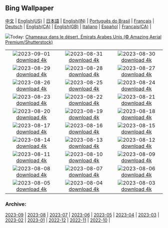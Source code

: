 ## Bing Wallpaper
[中文](README.md) |                     [English(US)](en-US.md) |                     [日本語](ja-JP.md) |                     [English(IN)](en-IN.md) |                     [Português do Brasil](pt-BR.md) |                     [Français](fr-FR.md) |                     [Deutsch](de-DE.md) |                     [English(CA)](en-CA.md) |                     [English(GB)](en-GB.md) |                     [Italiano](it-IT.md) |                     [Español](es-ES.md) |                     [Français(CA)](fr-CA.md) |                    

![](https://www.bing.com/th?id=OHR.CamelsAbove_FR-CA3229345898_UHD.jpg&w=1000)Today: [Chameaux dans le désert, Émirats Arabes Unis (© Amazing Aerial Premium/Shutterstock)](https://www.bing.com/th?id=OHR.CamelsAbove_FR-CA3229345898_UHD.jpg)

|      |      |      |
| :----: | :----: | :----: |
|![](https://www.bing.com/th?id=OHR.IronwoodCactus_FR-CA2939591487_UHD.jpg&pid=hp&w=384&h=216&rs=1&c=4)2023-09-01 [download 4k](https://www.bing.com/th?id=OHR.IronwoodCactus_FR-CA2939591487_UHD.jpg)|![](https://www.bing.com/th?id=OHR.NingalooShark_FR-CA2661288906_UHD.jpg&pid=hp&w=384&h=216&rs=1&c=4)2023-08-31 [download 4k](https://www.bing.com/th?id=OHR.NingalooShark_FR-CA2661288906_UHD.jpg)|![](https://www.bing.com/th?id=OHR.JupiterArtland_FR-CA8489592743_UHD.jpg&pid=hp&w=384&h=216&rs=1&c=4)2023-08-30 [download 4k](https://www.bing.com/th?id=OHR.JupiterArtland_FR-CA8489592743_UHD.jpg)|
|![](https://www.bing.com/th?id=OHR.DubrovnikHarbor_FR-CA2116285178_UHD.jpg&pid=hp&w=384&h=216&rs=1&c=4)2023-08-29 [download 4k](https://www.bing.com/th?id=OHR.DubrovnikHarbor_FR-CA2116285178_UHD.jpg)|![](https://www.bing.com/th?id=OHR.JejuIsland_FR-CA1926465590_UHD.jpg&pid=hp&w=384&h=216&rs=1&c=4)2023-08-28 [download 4k](https://www.bing.com/th?id=OHR.JejuIsland_FR-CA1926465590_UHD.jpg)|![](https://www.bing.com/th?id=OHR.MuseumIsland_FR-CA1507104420_UHD.jpg&pid=hp&w=384&h=216&rs=1&c=4)2023-08-27 [download 4k](https://www.bing.com/th?id=OHR.MuseumIsland_FR-CA1507104420_UHD.jpg)|
|![](https://www.bing.com/th?id=OHR.YellowstoneFalls_FR-CA0933984187_UHD.jpg&pid=hp&w=384&h=216&rs=1&c=4)2023-08-26 [download 4k](https://www.bing.com/th?id=OHR.YellowstoneFalls_FR-CA0933984187_UHD.jpg)|![](https://www.bing.com/th?id=OHR.SharkFinCove_FR-CA8909566160_UHD.jpg&pid=hp&w=384&h=216&rs=1&c=4)2023-08-25 [download 4k](https://www.bing.com/th?id=OHR.SharkFinCove_FR-CA8909566160_UHD.jpg)|![](https://www.bing.com/th?id=OHR.SkogafossWaterfall_FR-CA8092980830_UHD.jpg&pid=hp&w=384&h=216&rs=1&c=4)2023-08-24 [download 4k](https://www.bing.com/th?id=OHR.SkogafossWaterfall_FR-CA8092980830_UHD.jpg)|
|![](https://www.bing.com/th?id=OHR.TunisiaAmphitheatre_FR-CA7849537174_UHD.jpg&pid=hp&w=384&h=216&rs=1&c=4)2023-08-23 [download 4k](https://www.bing.com/th?id=OHR.TunisiaAmphitheatre_FR-CA7849537174_UHD.jpg)|![](https://www.bing.com/th?id=OHR.EmeraldLakeYukon_FR-CA7580050863_UHD.jpg&pid=hp&w=384&h=216&rs=1&c=4)2023-08-22 [download 4k](https://www.bing.com/th?id=OHR.EmeraldLakeYukon_FR-CA7580050863_UHD.jpg)|![](https://www.bing.com/th?id=OHR.StartPointLight_FR-CA7360302172_UHD.jpg&pid=hp&w=384&h=216&rs=1&c=4)2023-08-21 [download 4k](https://www.bing.com/th?id=OHR.StartPointLight_FR-CA7360302172_UHD.jpg)|
|![](https://www.bing.com/th?id=OHR.CameraSquirrel_FR-CA6868729424_UHD.jpg&pid=hp&w=384&h=216&rs=1&c=4)2023-08-20 [download 4k](https://www.bing.com/th?id=OHR.CameraSquirrel_FR-CA6868729424_UHD.jpg)|![](https://www.bing.com/th?id=OHR.CanadianNationalExhibition_FR-CA0763766374_UHD.jpg&pid=hp&w=384&h=216&rs=1&c=4)2023-08-19 [download 4k](https://www.bing.com/th?id=OHR.CanadianNationalExhibition_FR-CA0763766374_UHD.jpg)|![](https://www.bing.com/th?id=OHR.GeckoLeaf_FR-CA6303740147_UHD.jpg&pid=hp&w=384&h=216&rs=1&c=4)2023-08-18 [download 4k](https://www.bing.com/th?id=OHR.GeckoLeaf_FR-CA6303740147_UHD.jpg)|
|![](https://www.bing.com/th?id=OHR.KeyWestBridge_FR-CA5922360725_UHD.jpg&pid=hp&w=384&h=216&rs=1&c=4)2023-08-17 [download 4k](https://www.bing.com/th?id=OHR.KeyWestBridge_FR-CA5922360725_UHD.jpg)|![](https://www.bing.com/th?id=OHR.TaorminaSquare_FR-CA5370881089_UHD.jpg&pid=hp&w=384&h=216&rs=1&c=4)2023-08-16 [download 4k](https://www.bing.com/th?id=OHR.TaorminaSquare_FR-CA5370881089_UHD.jpg)|![](https://www.bing.com/th?id=OHR.AvatarMountain_FR-CA5107551817_UHD.jpg&pid=hp&w=384&h=216&rs=1&c=4)2023-08-15 [download 4k](https://www.bing.com/th?id=OHR.AvatarMountain_FR-CA5107551817_UHD.jpg)|
|![](https://www.bing.com/th?id=OHR.PerseidsOregon_FR-CA4851481325_UHD.jpg&pid=hp&w=384&h=216&rs=1&c=4)2023-08-14 [download 4k](https://www.bing.com/th?id=OHR.PerseidsOregon_FR-CA4851481325_UHD.jpg)|![](https://www.bing.com/th?id=OHR.ThreeElephants_FR-CA1889757265_UHD.jpg&pid=hp&w=384&h=216&rs=1&c=4)2023-08-13 [download 4k](https://www.bing.com/th?id=OHR.ThreeElephants_FR-CA1889757265_UHD.jpg)|![](https://www.bing.com/th?id=OHR.GwaiiHaanasNP_FR-CA0375458941_UHD.jpg&pid=hp&w=384&h=216&rs=1&c=4)2023-08-12 [download 4k](https://www.bing.com/th?id=OHR.GwaiiHaanasNP_FR-CA0375458941_UHD.jpg)|
|![](https://www.bing.com/th?id=OHR.WorldLionDay_FR-CA5931612553_UHD.jpg&pid=hp&w=384&h=216&rs=1&c=4)2023-08-11 [download 4k](https://www.bing.com/th?id=OHR.WorldLionDay_FR-CA5931612553_UHD.jpg)|![](https://www.bing.com/th?id=OHR.BathurstArt_FR-CA5042727261_UHD.jpg&pid=hp&w=384&h=216&rs=1&c=4)2023-08-10 [download 4k](https://www.bing.com/th?id=OHR.BathurstArt_FR-CA5042727261_UHD.jpg)|![](https://www.bing.com/th?id=OHR.InfinityTaipei_FR-CA4799284385_UHD.jpg&pid=hp&w=384&h=216&rs=1&c=4)2023-08-09 [download 4k](https://www.bing.com/th?id=OHR.InfinityTaipei_FR-CA4799284385_UHD.jpg)|
|![](https://www.bing.com/th?id=OHR.BodieNC_FR-CA4535017907_UHD.jpg&pid=hp&w=384&h=216&rs=1&c=4)2023-08-08 [download 4k](https://www.bing.com/th?id=OHR.BodieNC_FR-CA4535017907_UHD.jpg)|![](https://www.bing.com/th?id=OHR.NaganoPond_FR-CA4304132117_UHD.jpg&pid=hp&w=384&h=216&rs=1&c=4)2023-08-07 [download 4k](https://www.bing.com/th?id=OHR.NaganoPond_FR-CA4304132117_UHD.jpg)|![](https://www.bing.com/th?id=OHR.AtlanticPuffin_FR-CA4002031456_UHD.jpg&pid=hp&w=384&h=216&rs=1&c=4)2023-08-06 [download 4k](https://www.bing.com/th?id=OHR.AtlanticPuffin_FR-CA4002031456_UHD.jpg)|
|![](https://www.bing.com/th?id=OHR.GothicRuins_FR-CA1525531478_UHD.jpg&pid=hp&w=384&h=216&rs=1&c=4)2023-08-05 [download 4k](https://www.bing.com/th?id=OHR.GothicRuins_FR-CA1525531478_UHD.jpg)|![](https://www.bing.com/th?id=OHR.HelmckenWaterfall_FR-CA7961342650_UHD.jpg&pid=hp&w=384&h=216&rs=1&c=4)2023-08-04 [download 4k](https://www.bing.com/th?id=OHR.HelmckenWaterfall_FR-CA7961342650_UHD.jpg)|![](https://www.bing.com/th?id=OHR.CapitolButte_FR-CA6201102521_UHD.jpg&pid=hp&w=384&h=216&rs=1&c=4)2023-08-03 [download 4k](https://www.bing.com/th?id=OHR.CapitolButte_FR-CA6201102521_UHD.jpg)|


### Archive:
[2023-09](archive/fr-CA/202309/README.md) | [2023-08](archive/fr-CA/202308/README.md) | [2023-07](archive/fr-CA/202307/README.md) | [2023-06](archive/fr-CA/202306/README.md) | [2023-05](archive/fr-CA/202305/README.md) | [2023-04](archive/fr-CA/202304/README.md) | [2023-03](archive/fr-CA/202303/README.md) | [2023-02](archive/fr-CA/202302/README.md) | [2023-01](archive/fr-CA/202301/README.md) | [2022-12](archive/fr-CA/202212/README.md) | [2022-11](archive/fr-CA/202211/README.md) | [2022-10](archive/fr-CA/202210/README.md) | 